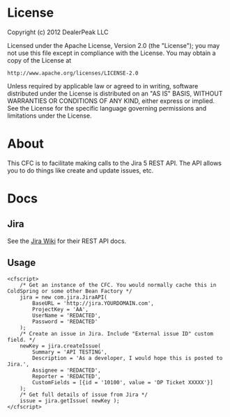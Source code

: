 # License

Copyright (c) 2012 DealerPeak LLC

Licensed under the Apache License, Version 2.0 (the "License");
you may not use this file except in compliance with the License.
You may obtain a copy of the License at

    http://www.apache.org/licenses/LICENSE-2.0

Unless required by applicable law or agreed to in writing, software
distributed under the License is distributed on an "AS IS" BASIS,
WITHOUT WARRANTIES OR CONDITIONS OF ANY KIND, either express or implied.
See the License for the specific language governing permissions and
limitations under the License.

# About

This CFC is to facilitate making calls to the Jira 5 REST API. The API allows you to do things like create and update issues, etc.

# Docs

## Jira

See the [Jira Wiki](https://developer.atlassian.com/display/JIRADEV/JIRA+REST+API+in+JIRA+5.0) for their REST API docs.

## Usage

	<cfscript>
		/* Get an instance of the CFC. You would normally cache this in ColdSpring or some other Bean Factory */
		jira = new com.jira.JiraAPI(
			BaseURL = 'http://jira.YOURDOMAIN.com',
			ProjectKey = 'AA',
			UserName = 'REDACTED',
			Password = 'REDACTED'
		);
		/* Create an issue in Jira. Include "External issue ID" custom field. */
		newKey = jira.createIssue(
			Summary = 'API TESTING',
			Description = 'As a developer, I would hope this is posted to Jira.',
			Assignee = 'REDACTED',
			Reporter = 'REDACTED',
			CustomFields = [{id = '10100', value = 'DP Ticket XXXXX'}]
		);
		/* Get full details of issue from Jira */
		issue = jira.getIssue( newKey );
	</cfscript>